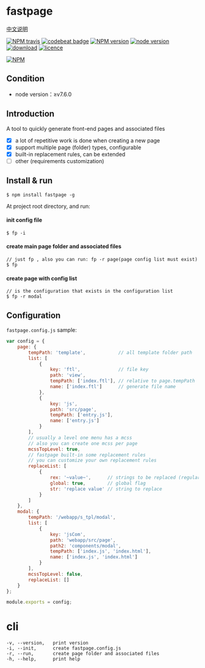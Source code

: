 # fastpage

[中文说明](https://github.com/ReAlign/fastpage/blob/master/README_zh.md)

[![NPM travis][travis-image]][github-url]
[![codebeat badge][codebeat-image]][codebeat-url]
[![NPM version][npm-image]][npm-url]
[![node version][node-v-image]][github-url]
[![download][downloads-image]][github-url]
[![licence][licence-image]][github-url]

[![NPM][nodei-image]][npm-url]

[github-url]: https://github.com/ReAlign/fastpage
[npm-url]: https://www.npmjs.com/package/fastpage
[codebeat-url]: https://codebeat.co/projects/github-com-realign-fastpage-master

[travis-image]: http://img.shields.io/travis/ReAlign/fastpage.svg

[codebeat-image]: https://codebeat.co/badges/6cedbb50-1d93-4b4a-bfe6-ec316b873667

[npm-image]: https://img.shields.io/npm/v/fastpage.svg

[node-v-image]: https://img.shields.io/badge/node-%E2%89%A5v7.6.0-brightgreen.svg

[downloads-image]: https://img.shields.io/npm/dt/fastpage.svg

[licence-image]: https://img.shields.io/npm/l/fastpage.svg

[nodei-image]: https://nodei.co/npm/fastpage.png?downloads=true&downloadRank=true&stars=true

<!-- [![NPM stars][stars-image]][stars-url]
[![NPM forks][forks-image]][forks-url]
[![NPM issues][issues-image]][issues-url] -->

<!-- [stars-image]: https://img.shields.io/github/stars/ReAlign/fastpage.svg
[stars-url]: https://github.com/ReAlign/fastpage/stargazers -->

<!-- [forks-image]: https://img.shields.io/github/forks/ReAlign/fastpage.svg
[forks-url]: https://github.com/ReAlign/fastpage/network -->

<!-- [issues-image]: https://img.shields.io/github/issues/ReAlign/fastpage.svg
[issues-url]: https://github.com/ReAlign/fastpage/issues -->

## Condition

* node version：≥v7.6.0

## Introduction

A tool to quickly generate front-end pages and associated files

* [x] a lot of repetitive work is done when creating a new page
* [x] support multiple page (folder) types, configurable
* [x] built-in replacement rules, can be extended
* [ ] other (requirements customization)

## Install & run

```
$ npm install fastpage -g
```

At project root directory, and run:

#### init config file
```
$ fp -i
```
#### create main page folder and associated files
```
// just fp , also you can run: fp -r page(page config list must exist)
$ fp
```

#### create page with config list
```
// is the configuration that exists in the configuration list
$ fp -r modal
```

## Configuration

`fastpage.config.js` sample:

```javascript
var config = {
    page: {
        tempPath: 'template',            // all template folder path
        list: [
            {
                key: 'ftl',              // file key
                path: 'view',
                tempPath: ['index.ftl'], // relative to page.tempPath
                name: ['index.ftl']      // generate file name
            },
            {
                key: 'js',
                path: 'src/page',
                tempPath: ['entry.js'],
                name: ['entry.js']
            }
        ],
        // usually a level one menu has a mcss
        // also you can create one mcss per page
        mcssTopLevel: true,
        // fastpage built-in some replacement rules
        // you can customize your own replacement rules
        replaceList: [
            {
                rex: '~value~',      // strings to be replaced (regular expressions)
                global: true,        // global flag
                str: 'replace value' // string to replace
            }
        ]
    },
    modal: {
        tempPath: '/webapp/s_tpl/modal',
        list: [
            {
                key: 'jsCom',
                path: 'webapp/src/page',
                path2: 'components/modal',
                tempPath: ['index.js', 'index.html'],
                name: ['index.js', 'index.html']
            }
        ],
        mcssTopLevel: false,
        replaceList: []
    }
};

module.exports = config;
```

# cli

```
-v, --version,   print version
-i, --init,      create fastpage.config.js
-r, --run,       create page folder and associated files
-h, --help,      print help
```


